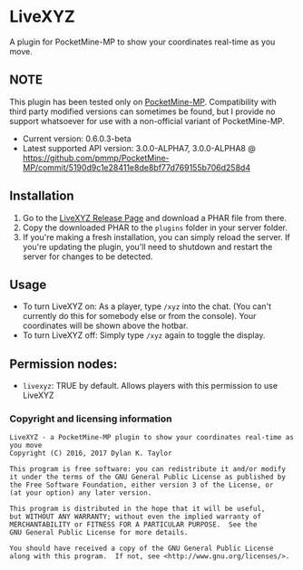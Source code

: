 # LiveXYZ
A plugin for PocketMine-MP to show your coordinates real-time as you move.

## NOTE
This plugin has been tested only on [PocketMine-MP](https://github.com/pmmp/PocketMine-MP). Compatibility with third party modified versions can sometimes be found, but I provide no support whatsoever for use with a non-official variant of PocketMine-MP.

- Current version: 0.6.0.3-beta
- Latest supported API version: 3.0.0-ALPHA7, 3.0.0-ALPHA8 @ https://github.com/pmmp/PocketMine-MP/commit/5190d9c1e28411e8de8bf77d769155b706d258d4

## Installation


1. Go to the [LiveXYZ Release Page](https://github.com/dktapps/LiveXYZ/releases) and download a PHAR file from there.
2. Copy the downloaded PHAR to the `plugins` folder in your server folder.
3. If you're making a fresh installation, you can simply reload the server. If you're updating the plugin, you'll need to shutdown and restart the server for changes to be detected.

## Usage
- To turn LiveXYZ on:
  As a player, type `/xyz` into the chat. (You can't currently do this for somebody else or from the console). Your coordinates will be shown above the hotbar.
- To turn LiveXYZ off:
  Simply type `/xyz` again to toggle the display.

## Permission nodes:
- `livexyz`: TRUE by default. Allows players with this permission to use LiveXYZ

### Copyright and licensing information
```
LiveXYZ - a PocketMine-MP plugin to show your coordinates real-time as you move
Copyright (C) 2016, 2017 Dylan K. Taylor

This program is free software: you can redistribute it and/or modify
it under the terms of the GNU General Public License as published by
the Free Software Foundation, either version 3 of the License, or
(at your option) any later version.

This program is distributed in the hope that it will be useful,
but WITHOUT ANY WARRANTY; without even the implied warranty of
MERCHANTABILITY or FITNESS FOR A PARTICULAR PURPOSE.  See the
GNU General Public License for more details.

You should have received a copy of the GNU General Public License
along with this program.  If not, see <http://www.gnu.org/licenses/>.
```
